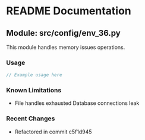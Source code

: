 # README Documentation

## Module: src/config/env_36.py

This module handles memory issues operations.

### Usage

```java
// Example usage here
```

### Known Limitations

- File handles exhausted Database connections leak

### Recent Changes

- Refactored in commit c5f1d945
